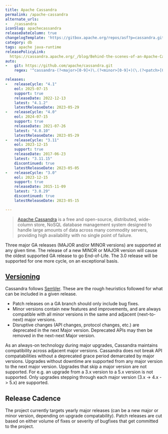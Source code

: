 ```yaml
---
title: Apache Cassandra
permalink: /apache-cassandra
alternate_urls:
-   /cassandra
iconSlug: apachecassandra
releaseDateColumn: true
changelogTemplate: 'https://gitbox.apache.org/repos/asf?p=cassandra.git;a=blob_plain;f=NEWS.txt;hb=refs/tags/cassandra-__LATEST__'
category: db
tags: apache java-runtime
releasePolicyLink:
  https://cassandra.apache.org/_/blog/Behind-the-scenes-of-an-Apache-Cassandra-Release.html
auto:
-   git: https://github.com/apache/cassandra.git
    regex: '^cassandra-(?<major>[0-9]+)\.(?<minor>[0-9]+)(\.(?<patch>[0-9]+))?$'

releases:
-   releaseCycle: "4.1"
    eol: 2025-07-15
    support: true
    releaseDate: 2022-12-13
    latest: "4.1.2"
    latestReleaseDate: 2023-05-29
-   releaseCycle: "4.0"
    eol: 2024-07-15
    support: true
    releaseDate: 2021-07-26
    latest: "4.0.10"
    latestReleaseDate: 2023-05-29
-   releaseCycle: "3.11"
    eol: 2023-12-15
    support: true
    releaseDate: 2017-06-23
    latest: "3.11.15"
    discontinued: true
    latestReleaseDate: 2023-05-05
-   releaseCycle: "3.0"
    eol: 2023-12-15
    support: true
    releaseDate: 2015-11-09
    latest: "3.0.29"
    discontinued: true
    latestReleaseDate: 2023-05-15

---
```


> [Apache Cassandra](https://cassandra.apache.org) is a free and open-source, distributed, wide-column store, NoSQL database management system designed to handle large amounts of data across many commodity servers, providing high availability with no single point of failure.

Three major GA releases (MAJOR and/or MINOR versions) are supported at any given time. The release of a new MINOR or MAJOR version will cause the oldest supported GA release to go End-of-Life. The 3.0 release will be supported for one more cycle, on an exceptional basis.

## [Versioning](https://cassandra.apache.org/_/blog/Behind-the-scenes-of-an-Apache-Cassandra-Release.html)

Cassandra follows [SemVer](https://semver.org/). These are the rough heuristics followed for what can be included in a given release.

* Patch releases on a GA branch should only include bug fixes.
* Minor versions contain new features and improvements, and are always compatible with all minor versions in the same and adjacent (next-to-next) major versions.
* Disruptive changes (API changes, protocol changes, etc.) are deprecated in the next Major version.  Deprecated APIs may then be removed in the next-next Major version. 

As an always-on technology during major upgrades, Cassandra maintains compatibility across adjacent major versions. Cassandra does not break API compatabilities without a deprecated grace period demarcated by major versions. Upgrades without downtime are supported from any major version to the next major version. Upgrades that skip a major version are not supported. For e.g. an upgrade from a 3.x version to a 5.x version is not supported. Only upgrades stepping through each major version (3.x -> 4.x -> 5.x) are supported.

## Release Cadence

The project currently targets yearly major releases (can be a new major or minor version, depending on upgrade compatability). Patch releases are cut based on either volume of fixes or severity of bugfixes that get committed to the project.
